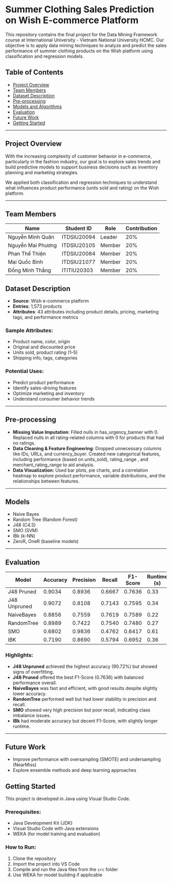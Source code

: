 # Summer Clothing Sales Prediction on Wish E-commerce Platform

This repository contains the final project for the Data Mining Framework course at International University - Vietnam National University HCMC. Our objective is to apply data mining techniques to analyze and predict the sales performance of summer clothing products on the Wish platform using classification and regression models.

## Table of Contents

- [Project Overview](#project-overview)
- [Team Members](#team-members)
- [Dataset Description](#dataset-description)
- [Pre-processing](#pre-processing)
- [Models and Algorithms](#models-and-algorithms)
- [Evaluation](#evaluation)
- [Future Work](#future-work)
- [Getting Started](#getting-started)

---

## Project Overview

With the increasing complexity of customer behavior in e-commerce, particularly in the fashion industry, our goal is to explore sales trends and build predictive models to support business decisions such as inventory planning and marketing strategies.

We applied both classification and regression techniques to understand what influences product performance (units sold and rating) on the Wish platform.

---

## Team Members

| Name              | Student ID  | Role   | Contribution |
| ----------------- | ----------- | ------ | ------------ |
| Nguyễn Minh Quân  | ITDSIU20094 | Leader | 20%          |
| Nguyễn Mai Phương | ITDSIU20105 | Member | 20%          |
| Phan Thế Thiện    | ITDSIU20084 | Member | 20%          |
| Mai Quốc Bình     | ITDSIU21077 | Member | 20%          |
| Đồng Minh Thắng   | ITITIU20303 | Member | 20%          |

## Dataset Description

- **Source**: Wish e-commerce platform
- **Entries**: 1,573 products
- **Attributes**: 43 attributes including product details, pricing, marketing tags, and performance metrics

### Sample Attributes:

- Product name, color, origin
- Original and discounted price
- Units sold, product rating (1–5)
- Shipping info, tags, categories

### Potential Uses:

- Predict product performance
- Identify sales-driving features
- Optimize marketing and inventory
- Understand consumer behavior trends

---

## Pre-processing

- **Missing Value Imputation**: Filled nulls in has_urgency_banner with 0. Replaced nulls in all rating-related columns with 0 for products that had no ratings.
- **Data Cleaning & Feature Engineering**: Dropped unnecessary columns like IDs, URLs, and currency_buyer. Created new categorical features, including performance (based on units_sold), rating_range , and merchant_rating_range to aid analysis.
- **Data Visualization:** Used bar plots, pie charts, and a correlation heatmap to explore product performance, variable distributions, and the relationships between features.

---

## Models

- Naive Bayes
- Random Tree (Random Forest)
- J48 (C4.5)
- SMO (SVM)
- IBk (k-NN)
- ZeroR, OneR (baseline models)

---

## Evaluation

| Model        | Accuracy | Precision | Recall | F1-Score | Runtime (s) |
| ------------ | -------- | --------- | ------ | -------- | ----------- |
| J48 Pruned   | 0.9034   | 0.8936    | 0.6667 | 0.7636   | 0.33        |
| J48 Unpruned | 0.9072   | 0.8108    | 0.7143 | 0.7595   | 0.34        |
| NaiveBayes   | 0.8856   | 0.7559    | 0.7619 | 0.7589   | 0.22        |
| RandomTree   | 0.8989   | 0.7422    | 0.7540 | 0.7480   | 0.27        |
| SMO          | 0.6802   | 0.9836    | 0.4762 | 0.6417   | 0.61        |
| IBK          | 0.7190   | 0.8690    | 0.5794 | 0.6952   | 0.36        |

### Highlights:

- **J48 Unpruned** achieved the highest accuracy (90.72%) but showed signs of overfitting.
- **J48 Pruned** offered the best F1-Score (0.7636) with balanced performance overall.
- **NaiveBayes** was fast and efficient, with good results despite slightly lower accuracy.
- **RandomTree** performed well but had lower stability in precision and recall.
- **SMO** showed very high precision but poor recall, indicating class imbalance issues.
- **IBk** had moderate accuracy but decent F1-Score, with slightly longer runtime.

---

## Future Work

- Improve performance with oversampling (SMOTE) and undersampling (NearMiss)
- Explore ensemble methods and deep learning approaches

## Getting Started

This project is developed in Java using Visual Studio Code.

### Prerequisites:

- Java Development Kit (JDK)
- Visual Studio Code with Java extensions
- WEKA (for model training and evaluation)

### How to Run:

1. Clone the repository
2. Import the project into VS Code
3. Compile and run the Java files from the `src` folder
4. Use WEKA for model building if applicable
